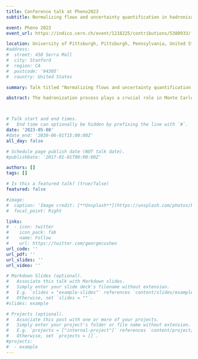 ```yaml
---
title: Conference talk at Pheno2023
subtitle: Normalizing flows and uncertainty quantification in hadronization simulations

event: Pheno 2023
event_url: https://indico.cern.ch/event/1218225/contributions/5380933/

location: University of Pittsburgh, Pittsburgh, Pennsylvania, United States
#address:
#  street: 450 Serra Mall
#  city: Stanford
#  region: CA
#  postcode: '94305'
#  country: United States

summary: Talk titled "Normalizing flows and uncertainty quantification in hadronization simulations" at the 2023 Phenomenology Symposium hosted by the University of Pittsburgh in Pittsburgh, Pennsylvania, United States.

abstract: The hadronization process plays a crucial role in Monte Carlo event generators, where quarks and gluons are combined into observable hadrons. However, while current phenomenological models have been quite successful overall in simulating this process, there remain phenomenological areas where they still lack accuracy in describing the underlying physics. Recent research has taken a new approach by utilizing machine-learning (ML) techniques based on generative models for simulating the hadronization process. However, the recently presented architectures have their own set of limitations. In this talk, we present an updated version of our MLHad pipeline that overcomes most of the limitations by incorporating normalizing flows (NFs). Our updated approach conditions NFs on different hadron masses and initial configuration energies, which in principle enables the emission of different mesons. Furthermore, the utilization of NFs grants us access to the kinematical probability distribution of the generated mesons. This allows for the implementation of a reweighting technique, which assigns a weight to each emitted meson, enabling us to estimate the uncertainties associated with the process. We demonstrate the capability of the reweighting technique to evaluate the uncertainty of our model.



# Talk start and end times.
#   End time can optionally be hidden by prefixing the line with `#`.
date: '2023-05-08'
#date_end: '2030-06-01T15:00:00Z'
all_day: false

# Schedule page publish date (NOT talk date).
#publishDate: '2017-01-01T00:00:00Z'

authors: []
tags: []

# Is this a featured talk? (true/false)
featured: false

#image:
#  caption: 'Image credit: [**Unsplash**](https://unsplash.com/photos/bzdhc5b3Bxs)'
#  focal_point: Right

links:
#  - icon: twitter
#    icon_pack: fab
#    name: Follow
#    url: https://twitter.com/georgecushen
url_code: ''
url_pdf: ''
url_slides: ''
url_video: ''

# Markdown Slides (optional).
#   Associate this talk with Markdown slides.
#   Simply enter your slide deck's filename without extension.
#   E.g. `slides = "example-slides"` references `content/slides/example-slides.md`.
#   Otherwise, set `slides = ""`.
#slides: example

# Projects (optional).
#   Associate this post with one or more of your projects.
#   Simply enter your project's folder or file name without extension.
#   E.g. `projects = ["internal-project"]` references `content/project/deep-learning/index.md`.
#   Otherwise, set `projects = []`.
#projects:
#  - example
---
```


